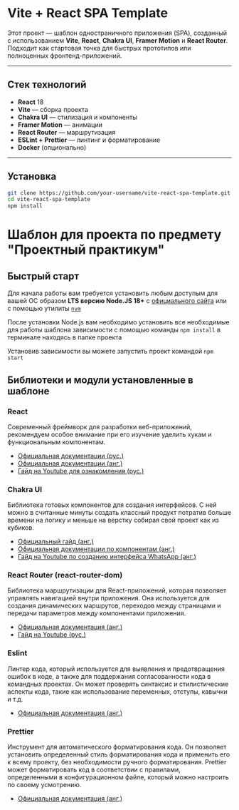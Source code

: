 # Vite + React SPA Template

Этот проект — шаблон одностраничного приложения (SPA), созданный с использованием **Vite**, **React**, **Chakra UI**, **Framer Motion** и **React Router**. Подходит как стартовая точка для быстрых прототипов или полноценных фронтенд-приложений.

---

## Стек технологий

- **React** 18
- **Vite** — сборка проекта
- **Chakra UI** — стилизация и компоненты
- **Framer Motion** — анимации
- **React Router** — маршрутизация
- **ESLint + Prettier** — линтинг и форматирование
- **Docker** (опционально)

---

## Установка

```bash
git clone https://github.com/your-username/vite-react-spa-template.git
cd vite-react-spa-template
npm install
```
# Шаблон для проекта по предмету "Проектный практикум"

## Быстрый старт

Для начала работы вам требуется установить любым доступым для вашей ОС образом **LTS версию Node.JS 18+** с [официального сайта](https://nodejs.org/ru) или с помощью утилиты [`nvm`](https://github.com/nvm-sh/nvm)

После установки Node.js вам необходимо установить все необходимые для работы шаблона зависимости с помощью команды `npm install` в терминале находясь в папке проекта

Установив зависимости вы можете запустить проект командой `npm start`

## Библиотеки и модули установленные в шаблоне

### React

Современный фреймворк для разработки веб-приложений, рекомендуем особое внимание при его изучение уделить хукам и функциональным компонентам.

-   [Официальная документации (рус.)](https://ru.legacy.reactjs.org/docs/getting-started.html)
-   [Официальная документации (анг.)](https://react.dev/learn)
-   [Гайд на Youtube для ознакомления (рус.)](https://youtu.be/OJ16BaPC6VI)

### Chakra UI

Библиотека готовых компонентов для создания интерфейсов. С ней можно в считанные минуты создать классный продукт потратив больше времени на логику и меньше на верстку собирая свой проект как из кубиков.

-   [Официальный гайд (анг.)](https://chakra-ui.com/getting-started)
-   [Официальная документации по компонентам (анг.)](https://chakra-ui.com/docs/components)
-   [Гайд на Youtube по созданию интерфейса WhatsApp (анг.)](https://www.youtube.com/watch?v=lKLH6uMYGVk)

### React Router (react-router-dom)

Библиотека маршрутизации для React-приложений, которая позволяет управлять навигацией внутри приложения. Она используется для создания динамических маршрутов, переходов между страницами и передачи параметров между компонентами приложения.

-   [Официальная документация (анг.)](https://reactrouter.com/en/main)
-   [Гайд на Youtube (рус.)](https://youtu.be/0auS9DNTmzE)

### Eslint

Линтер кода, который используется для выявления и предотвращения ошибок в коде, а также для поддержания согласованности кода в командных проектах. Он может проверять синтаксис и стилистические аспекты кода, такие как использование переменных, отступы, кавычки и т.д.

-   [Официальная документация (анг.)](https://eslint.org/docs/latest/use/getting-started)

### Prettier

Инструмент для автоматического форматирования кода. Он позволяет установить определенный стиль форматирования кода и применить его к всему проекту, без необходимости ручного форматирования. Prettier может форматировать код в соответствии с правилами, определенными в конфигурационном файле, который можно настроить по своему усмотрению.

-   [Официальная документация (анг.)](https://prettier.io/docs/en/install.html)
